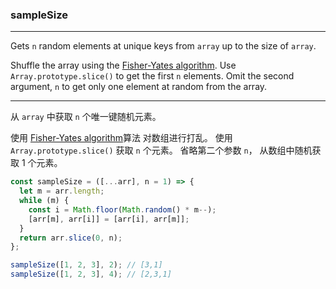 ### sampleSize

------------

Gets `n` random elements at unique keys from `array` up to the size of `array`.

Shuffle the array using the [Fisher-Yates algorithm](https://github.com/30-seconds/30-seconds-of-code#shuffle).
Use `Array.prototype.slice()` to get the first `n` elements.
Omit the second argument, `n` to get only one element at random from the array.

------------

从 `array` 中获取 `n` 个唯一键随机元素。

使用 [Fisher-Yates algorithm](https://github.com/30-seconds/30-seconds-of-code#shuffle)算法 对数组进行打乱。 使用`Array.prototype.slice()` 获取 `n` 个元素。 
省略第二个参数 `n`， 从数组中随机获取 1 个元素。

```js
const sampleSize = ([...arr], n = 1) => {
  let m = arr.length;
  while (m) {
    const i = Math.floor(Math.random() * m--);
    [arr[m], arr[i]] = [arr[i], arr[m]];
  }
  return arr.slice(0, n);
};
```

```js
sampleSize([1, 2, 3], 2); // [3,1]
sampleSize([1, 2, 3], 4); // [2,3,1]
```
